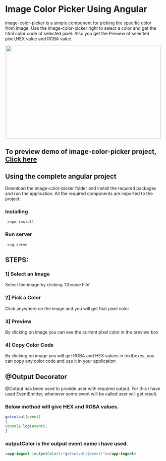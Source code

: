# Image Color Picker Using Angular

image-color-picker is a simple component for picking the specific color from image.
Use the image-color-picker right to select a color and get the html color code of selected pixel. 
Also you get the Preview of selected pixel,HEX value and RGBA value. 

<p align="center">
  <img width="500" height="300" src="https://raw.githubusercontent.com/ShivrajChougule/image-color-picker/master/image-color-picker/img/output2.png">
</p>

## To preview demo of image-color-picker project, [Click here](https://stackblitz.com/edit/angular-image-color-picker?embed=1&file=src/app/app.component.html&hideExplorer=1&hideNavigation=1&view=preview)

## Using the complete angular project
Download the image-color-picker folder and install the required packages and run the application. All the required components are imported to the project.

### Installing

```
 >npm install
```

### Run server

```
 >ng serve
```

## STEPS:

### 1] Select an Image
Select the image by clicking 'Choose File'

### 2] Pick a Color
Click anywhere on the image and you will get that pixel color

### 3] Preview
By clicking on image you can see the current pixel color in the preview box

### 4] Copy Color Code
By clicking on image you will get RGBA and HEX values in textboxes, you can copy any color code and use it in your application


## @Output Decorator
@Output has been used to provide user with required output. For this i have used EventEmitter, whenever some event will be called user will get result.

### Below method will give HEX and RGBA values.

```typescript
getcolval(event)
{
console.log(event);
}
```

### outputColor is the output event name i have used.

```html
<app-imgcol (outputColor)="getcolval($event)"></app-imgcol>
```






